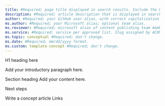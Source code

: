 ```yaml
---
title: #Required; page title displayed in search results. Include the brand. Don't enclose in quotation marks. 
description: #Required; article description that is displayed in search results. Don't enclose in quotation marks. 
author: #Required; your GitHub user alias, with correct capitalization. 
ms.author: #Required; your Microsoft alias; optional team alias. 
ms.reviewer: #Required; microsoft alias of content publishing team member.
ms.service: #Required; service per approved list. Slug assigned by ACOM. 
ms.topic: conceptual #Required; don't change. 
ms.date: #Required; mm/dd/yyyy format.
ms.custom: template-concept #Required; don't change.
---
```


<!--Remove all the comments in this template before you sign-off or merge to the main branch.-->

<!--This template provides the basic structure of a concept article. See [Write a concept article](write-a-concept-article.md) in the contributor guide. To provide feedback on this template contact [bace feedback team](mailto:templateswg@microsoft.com).-->

<!--H1 - Required. This should match the title you entered in the metadata. Set expectations for what the content covers, so customers know the content meets their needs. Should NOT begin with a verb.-->
H1 heading here

<!--Introductory paragraph - Required. Lead with a light intro that describes what the article covers. Answer the fundamental “What is X and how will learning this help me accomplish Y?” question. A good lead is a sentence in the form, “X is a (type of) Y that does Z.” Keep this paragraph short.-->
Add your introductory paragraph here.

<!--H2s - Required. Give each H2 a heading that sets expectations for the content that follows. Follow H2 headings with a sentence about how the section contributes to the whole.-->
Section heading
Add your content here.

<!--Next steps - Required. Provide at least one next step and no more than three. Include some context so the customer can determine why they would click the link.-->
Next steps

<!--Add a context sentence for the following links-->
Write a concept article
Links

<!--Remove all the comments in this template before you sign-off or merge to the main branch.-->

